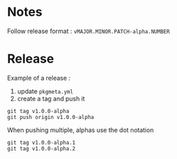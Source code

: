 # Notes
Follow release format : `vMAJOR.MINOR.PATCH-alpha.NUMBER`

# Release
Example of a release :
1. update `pkgmeta.yml`
2. create a tag and push it
```
git tag v1.0.0-alpha
git push origin v1.0.0-alpha
```

When pushing multiple, alphas use the dot notation
```
git tag v1.0.0-alpha.1
git tag v1.0.0-alpha.2
```